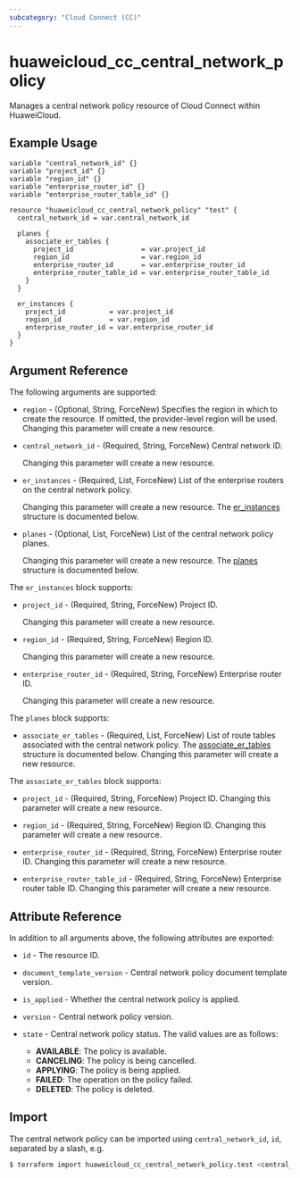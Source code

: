 ```yaml
---
subcategory: "Cloud Connect (CC)"
---
```


# huaweicloud_cc_central_network_policy

Manages a central network policy resource of Cloud Connect within HuaweiCloud.

## Example Usage

```hcl
variable "central_network_id" {}
variable "project_id" {}
variable "region_id" {}
variable "enterprise_router_id" {}
variable "enterprise_router_table_id" {}

resource "huaweicloud_cc_central_network_policy" "test" {
  central_network_id = var.central_network_id

  planes {
    associate_er_tables {
      project_id                 = var.project_id
      region_id                  = var.region_id
      enterprise_router_id       = var.enterprise_router_id
      enterprise_router_table_id = var.enterprise_router_table_id
    }
  }

  er_instances {
    project_id           = var.project_id
    region_id            = var.region_id
    enterprise_router_id = var.enterprise_router_id
  }
}
```

## Argument Reference

The following arguments are supported:

* `region` - (Optional, String, ForceNew) Specifies the region in which to create the resource.
  If omitted, the provider-level region will be used. Changing this parameter will create a new resource.

* `central_network_id` - (Required, String, ForceNew) Central network ID.

  Changing this parameter will create a new resource.

* `er_instances` - (Required, List, ForceNew) List of the enterprise routers on the central network policy.

  Changing this parameter will create a new resource.
  The [er_instances](#centralNetworkPolicy_AssociateErInstanceDocument) structure is documented below.

* `planes` - (Optional, List, ForceNew) List of the central network policy planes.

  Changing this parameter will create a new resource.
  The [planes](#centralNetworkPolicy_CentralNetworkPolicyPlaneDocument) structure is documented below.

<a name="centralNetworkPolicy_AssociateErInstanceDocument"></a>
The `er_instances` block supports:

* `project_id` - (Required, String, ForceNew) Project ID.

  Changing this parameter will create a new resource.

* `region_id` - (Required, String, ForceNew) Region ID.

  Changing this parameter will create a new resource.
  
* `enterprise_router_id` - (Required, String, ForceNew) Enterprise router ID.

  Changing this parameter will create a new resource.

<a name="centralNetworkPolicy_CentralNetworkPolicyPlaneDocument"></a>
The `planes` block supports:

* `associate_er_tables` - (Required, List, ForceNew) List of route tables associated with the central network policy.
  The [associate_er_tables](#centralNetworkPolicy_AssociateErTableDocument) structure is documented below.
  Changing this parameter will create a new resource.

<a name="centralNetworkPolicy_AssociateErTableDocument"></a>
The `associate_er_tables` block supports:

* `project_id` - (Required, String, ForceNew) Project ID.
  Changing this parameter will create a new resource.

* `region_id` - (Required, String, ForceNew) Region ID.
  Changing this parameter will create a new resource.

* `enterprise_router_id` - (Required, String, ForceNew) Enterprise router ID.
  Changing this parameter will create a new resource.

* `enterprise_router_table_id` - (Required, String, ForceNew) Enterprise router table ID.
  Changing this parameter will create a new resource.

## Attribute Reference

In addition to all arguments above, the following attributes are exported:

* `id` - The resource ID.

* `document_template_version` - Central network policy document template version.

* `is_applied` - Whether the central network policy is applied.

* `version` - Central network policy version.

* `state` - Central network policy status.
  The valid values are as follows:
    - **AVAILABLE**: The policy is available.
    - **CANCELING**: The policy is being cancelled.
    - **APPLYING**: The policy is being applied.
    - **FAILED**: The operation on the policy failed.
    - **DELETED**: The policy is deleted.

## Import

The central network policy can be imported using
`central_network_id`, `id`, separated by a slash, e.g.

```bash
$ terraform import huaweicloud_cc_central_network_policy.test <central_network_id>/<id>
```
